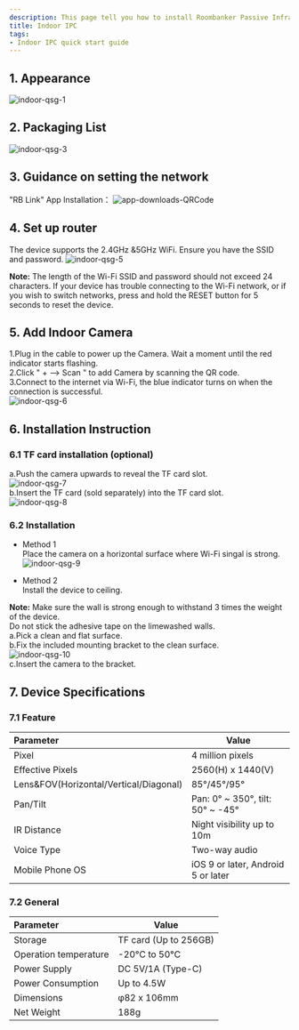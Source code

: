```yaml
---
description: This page tell you how to install Roombanker Passive Infrared Motion Detector, and how to add it into the security alarm and home automation system in order to quickly use it.
title: Indoor IPC
tags:
- Indoor IPC quick start guide
---
```



## 1. Appearance
![indoor-qsg-1](https://dusunprj.oss-us-west-1.aliyuncs.com/RBGW/pic/indoor-ipc/qsg/indoor-qsg-1.png)


## 2. Packaging List

![indoor-qsg-3](https://dusunprj.oss-us-west-1.aliyuncs.com/RBGW/pic/indoor-ipc/qsg/indoor-qsg-3.png)


## 3. Guidance on setting the network
"RB Link" App Installation：
![app-downloads-QRCode](https://dusunprj.oss-us-west-1.aliyuncs.com/RBGW/pic/app-downloads-QRCode.png)

## 4. Set up router

The device supports the 2.4GHz &5GHz WiFi.
Ensure you have the SSID and password.
![indoor-qsg-5](https://dusunprj.oss-us-west-1.aliyuncs.com/RBGW/pic/indoor-ipc/qsg/indoor-qsg-5.png)

**Note:** 
The length of the Wi-Fi SSID and password should not exceed 24 characters.
If your device has trouble connecting to the Wi-Fi network, or if you wish to switch networks, press and hold the RESET button for 5 seconds to reset the device.<br>

## 5. Add Indoor Camera

1.Plug in the cable to power up the Camera. Wait a moment until the red indicator starts flashing.<br>
2.Click " + --> Scan " to add Camera by scanning the QR code.<br>
3.Connect to the internet via Wi-Fi, the blue indicator turns on when the connection is successful.<br>
![indoor-qsg-6](https://dusunprj.oss-us-west-1.aliyuncs.com/RBGW/pic/indoor-ipc/qsg/indoor-qsg-6.png)<br>

## 6. Installation Instruction
### 6.1 TF card installation (optional)

a.Push the camera upwards to reveal the TF card slot.<br>
![indoor-qsg-7](https://dusunprj.oss-us-west-1.aliyuncs.com/RBGW/pic/indoor-ipc/qsg/indoor-qsg-7.png)<br>
b.Insert the TF card (sold separately) into the TF card slot.<br>
![indoor-qsg-8](https://dusunprj.oss-us-west-1.aliyuncs.com/RBGW/pic/indoor-ipc/qsg/indoor-qsg-8.png)<br>

### 6.2 Installation

- Method 1<br>
Place the camera on a horizontal surface where Wi-Fi singal is strong.<br>
![indoor-qsg-9](https://dusunprj.oss-us-west-1.aliyuncs.com/RBGW/pic/indoor-ipc/qsg/indoor-qsg-9.png)<br>

- Method 2<br>
Install the device to ceiling.<br>

**Note:** Make sure the wall is strong enough to withstand 3 times the weight of the device.<br>
Do not stick the adhesive tape on the limewashed walls.<br>
a.Pick a clean and flat surface.<br>
b.Fix the included mounting bracket to the clean surface.<br>
![indoor-qsg-10](https://dusunprj.oss-us-west-1.aliyuncs.com/RBGW/pic/indoor-ipc/qsg/indoor-qsg-10.png)<br>
c.Insert the camera to the bracket.<br>

## 7. Device Specifications

### 7.1 Feature
| Parameter                                        | Value                                         |
| :----------------------------------------------- | ----------------------------------------------|
| Pixel                                            | 4 million pixels                              |
| Effective Pixels                                 | 2560(H) x 1440(V)                             |
| Lens&FOV(Horizontal/Vertical/Diagonal)           | 85°/45°/95°                                   |
| Pan/Tilt                                         | Pan: 0° ~ 350°, tilt: 50° ~ -45°                  |
| IR Distance                                      | Night visibility up to 10m                    |
| Voice Type                                       | Two-way audio                                 |
| Mobile Phone OS                                  | iOS 9 or later, Android 5 or later            |


### 7.2 General
| Parameter                                        | Value                                         |
| :----------------------------------------------- | ----------------------------------------------|
| Storage                                          | TF card (Up to 256GB)                         |
| Operation temperature                            | -20°C to 50°C                                 |
| Power Supply                                     | DC 5V/1A (Type-C)                             |
| Power Consumption                                | Up to 4.5W                                    |
| Dimensions                                       | φ82 x 106mm                                   |
| Net Weight                                       | 188g                                          |


